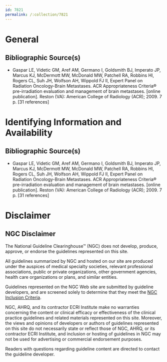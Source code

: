 ```yaml
---
id: 7821
permalink: /:collection/7821
---
```


# General

## Bibliographic Source(s)

- Gaspar LE, Videtic GM, Aref AM, Germano I, Goldsmith BJ, Imperato JP, Marcus KJ, McDermott MW, McDonald MW, Patchell RA, Robbins HI, Rogers CL, Suh JH, Wolfson AH, Wippold FJ II, Expert Panel on Radiation Oncology-Brain Metastases. ACR Appropriateness Criteria® pre-irradiation evaluation and management of brain metastases. [online publication]. Reston (VA): American College of Radiology (ACR); 2009. 7 p. [31 references]

# Identifying Information and Availability

## Bibliographic Source(s)

- Gaspar LE, Videtic GM, Aref AM, Germano I, Goldsmith BJ, Imperato JP, Marcus KJ, McDermott MW, McDonald MW, Patchell RA, Robbins HI, Rogers CL, Suh JH, Wolfson AH, Wippold FJ II, Expert Panel on Radiation Oncology-Brain Metastases. ACR Appropriateness Criteria® pre-irradiation evaluation and management of brain metastases. [online publication]. Reston (VA): American College of Radiology (ACR); 2009. 7 p. [31 references]

# Disclaimer

## NGC Disclaimer

The National Guideline Clearinghouse™ (NGC) does not develop, produce, approve, or endorse the guidelines represented on this site.

All guidelines summarized by NGC and hosted on our site are produced under the auspices of medical specialty societies, relevant professional associations, public or private organizations, other government agencies, health care organizations or plans, and similar entities.

Guidelines represented on the NGC Web site are submitted by guideline developers, and are screened solely to determine that they meet the [NGC Inclusion Criteria](/help-and-about/summaries/inclusion-criteria).

NGC, AHRQ, and its contractor ECRI Institute make no warranties concerning the content or clinical efficacy or effectiveness of the clinical practice guidelines and related materials represented on this site. Moreover, the views and opinions of developers or authors of guidelines represented on this site do not necessarily state or reflect those of NGC, AHRQ, or its contractor ECRI Institute, and inclusion or hosting of guidelines in NGC may not be used for advertising or commercial endorsement purposes.

Readers with questions regarding guideline content are directed to contact the guideline developer.

